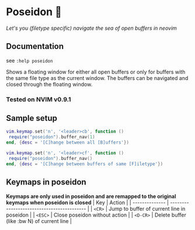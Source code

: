 # Poseidon 🔱

*Let's you (filetype specific) navigate the sea of open buffers in neovim*

## Documentation

see `:help poseidon`

Shows a floating window for either all open buffers or only for buffers with the same file type as the current window.
The buffers can be navigated and closed through the floating window.

### Tested on NVIM v0.9.1

## Sample setup

```lua
vim.keymap.set('n', '<leader>cb', function ()
 require("poseidon").buffer_nav(1)
end, {desc = '[C]hange between all [B]uffers'})

vim.keymap.set('n', '<leader>cf', function ()
 require("poseidon").buffer_nav()
end, {desc = '[C]hange between buffers of same [F]iletype'})
```
## Keymaps in poseidon
**Keymaps are only used in poseidon and are remapped to the original keymaps when poseidon is closed**
| Key            | Action                                     |
| -------------- | ------------------------------------------ |
| `<CR>`         | Jump to buffer of current line in poseidon |
| `<ESC>`        | Close poseidon without action              |
| `<D-CR>`       | Delete buffer (like :bw N) of current line |
